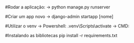 #Rodar a aplicação: 
-> python manage.py runserver 

#Criar um app novo
-> django-admin startapp [nome]

#Utilizar o venv
-> Powershell: .venv\Scripts\activate
-> CMD: 

#Instalando as bibliotecas
pip install -r requirements.txt